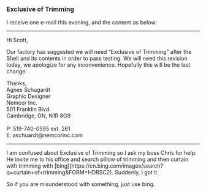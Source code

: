### Exclusive of Trimming
I receive one e-mail this evening, and the content as below: 
<hr>
Hi Scott,<br>
<p>Our factory has suggested we will need “Exclusive of Trimming” after the Shell and its contents in order to pass testing.
We will need this revision today, we apologize for any inconvenience. Hopefully this will be the last change.</p>
Thanks,<br>
Agnes Schugardt<br>
Graphic Designer<br>
Nemcor Inc.<br>
501 Franklin Blvd.<br>
Cambridge, ON, N1R 8G9<br>
<br>
P: 519-740-0595 ext. 261<br>
E: aschuardt@nemcorinc.com<br> 
<hr>
<p>I am confused about Exclusive of Trimming so I ask my boss Chris for help. He invite me to his office and search pillow of 
trimming and then curtain with trimming with [bing](https://cn.bing.com/images/search?q=curtain+of+trimming&FORM=HDRSC2).
Suddenly, i got it.</p>
<p>So if you are misunderstood with something, just use bing.</p>
